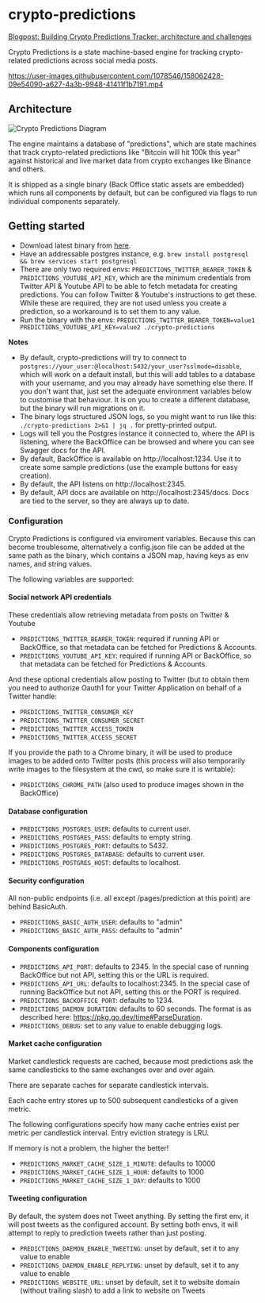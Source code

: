 # crypto-predictions

[Blogpost: Building Crypto Predictions Tracker: architecture and challenges](https://marianogappa.github.io/software/2023/06/17/building-crypto-predictions/)

Crypto Predictions is a state machine-based engine for tracking crypto-related predictions across social media posts.

https://user-images.githubusercontent.com/1078546/158062428-09e54090-a627-4a3b-9948-41411f1b7191.mp4


## Architecture

![Crypto Predictions Diagram](https://user-images.githubusercontent.com/1078546/177035839-6938e77f-7d2f-4d3b-91ab-7e87976a68b2.png)

The engine maintains a database of "predictions", which are state machines that track crypto-related predictions like "Bitcoin will hit 100k this year" against historical and live market data from crypto exchanges like Binance and others.

It is shipped as a single binary (Back Office static assets are embedded) which runs all components by default, but can be configured via flags to run individual components separately.

## Getting started

- Download latest binary from [here](https://github.com/marianogappa/crypto-predictions/releases/latest).
- Have an addressable postgres instance, e.g. `brew install postgresql && brew services start postgresql`
- There are only two required envs: `PREDICTIONS_TWITTER_BEARER_TOKEN` & `PREDICTIONS_YOUTUBE_API_KEY`, which are the minimum credentials from Twitter API & Youtube API to be able to fetch metadata for creating predictions. You can follow Twitter & Youtube's instructions to get these. While these are required, they are not used unless you create a prediction, so a workaround is to set them to any value.
- Run the binary with the envs: `PREDICTIONS_TWITTER_BEARER_TOKEN=value1 PREDICTIONS_YOUTUBE_API_KEY=value2 ./crypto-predictions`

**Notes**

- By default, crypto-predictions will try to connect to `postgres://your_user:@localhost:5432/your_user?sslmode=disable`, which will work on a default install, but this will add tables to a database with your username, and you may already have something else there. If you don't want that, just set the adequate environment variables below to customise that behaviour. It is on you to create a different database, but the binary will run migrations on it.
- The binary logs structured JSON logs, so you might want to run like this: `./crypto-predictions 2>&1 | jq .` for pretty-printed output.
- Logs will tell you the Postgres instance it connected to, where the API is listening, where the BackOffice can be browsed and where you can see Swagger docs for the API.
- By default, BackOffice is available on http://localhost:1234. Use it to create some sample predictions (use the example buttons for easy creation).
- By default, the API listens on http://localhost:2345.
- By default, API docs are available on http://localhost:2345/docs. Docs are tied to the server, so they are always up to date.

### Configuration

Crypto Predictions is configured via enviroment variables. Because this can become troublesome, alternatively a config.json file can be added at the same path as the binary, which contains a JSON map, having keys as env names, and string values.

The following variables are supported:

#### Social network API credentials

These credentials allow retrieving metadata from posts on Twitter & Youtube

- `PREDICTIONS_TWITTER_BEARER_TOKEN`: required if running API or BackOffice, so that metadata can be fetched for Predictions & Accounts.
- `PREDICTIONS_YOUTUBE_API_KEY`: required if running API or BackOffice, so that metadata can be fetched for Predictions & Accounts.

And these optional credentials allow posting to Twitter (but to obtain them you need to authorize Oauth1 for your Twitter Application on behalf of a Twitter handle:

- `PREDICTIONS_TWITTER_CONSUMER_KEY`
- `PREDICTIONS_TWITTER_CONSUMER_SECRET`
- `PREDICTIONS_TWITTER_ACCESS_TOKEN`
- `PREDICTIONS_TWITTER_ACCESS_SECRET`

If you provide the path to a Chrome binary, it will be used to produce images to be added onto Twitter posts (this process will also temporarily write images to the filesystem at the cwd, so make sure it is writable):

- `PREDICTIONS_CHROME_PATH` (also used to produce images shown in the BackOffice)

#### Database configuration

- `PREDICTIONS_POSTGRES_USER`: defaults to current user.
- `PREDICTIONS_POSTGRES_PASS`: defaults to empty string.
- `PREDICTIONS_POSTGRES_PORT`: defaults to 5432.
- `PREDICTIONS_POSTGRES_DATABASE`: defaults to current user.
- `PREDICTIONS_POSTGRES_HOST`: defaults to localhost.

#### Security configuration

All non-public endpoints (i.e. all except /pages/prediction at this point) are behind BasicAuth.

- `PREDICTIONS_BASIC_AUTH_USER`: defaults to "admin"
- `PREDICTIONS_BASIC_AUTH_PASS`: defaults to "admin"

#### Components configuration

- `PREDICTIONS_API_PORT`: defaults to 2345. In the special case of running BackOffice but not API, setting this or the URL is required.
- `PREDICTIONS_API_URL`: defaults to localhost:2345. In the special case of running BackOffice but not API, setting this or the PORT is required.
- `PREDICTIONS_BACKOFFICE_PORT`: defaults to 1234.
- `PREDICTIONS_DAEMON_DURATION`: defaults to 60 seconds. The format is as described here: https://pkg.go.dev/time#ParseDuration.
- `PREDICTIONS_DEBUG`: set to any value to enable debugging logs.

#### Market cache configuration

Market candlestick requests are cached, because most predictions ask the same candlesticks to the same exchanges over and over again.

There are separate caches for separate candlestick intervals.

Each cache entry stores up to 500 subsequent candlesticks of a given metric.

The following configurations specify how many cache entries exist per metric per candlestick interval. Entry eviction strategy is LRU.

If memory is not a problem, the higher the better!

- `PREDICTIONS_MARKET_CACHE_SIZE_1_MINUTE`: defaults to 10000
- `PREDICTIONS_MARKET_CACHE_SIZE_1_HOUR`: defaults to 1000
- `PREDICTIONS_MARKET_CACHE_SIZE_1_DAY`: defaults to 1000

#### Tweeting configuration

By default, the system does not Tweet anything. By setting the first env, it will post tweets as the configured account.
By setting both envs, it will attempt to reply to prediction tweets rather than just posting.

- `PREDICTIONS_DAEMON_ENABLE_TWEETING`: unset by default, set it to any value to enable
- `PREDICTIONS_DAEMON_ENABLE_REPLYING`: unset by default, set it to any value to enable
- `PREDICTIONS_WEBSITE_URL`: unset by default, set it to website domain (without trailing slash) to add a link to website on Tweets
